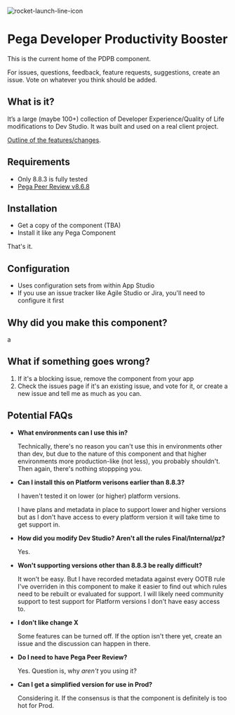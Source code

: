 ![rocket-launch-line-icon](https://github.com/sammich/PegaDeveloperProductivityBooster/assets/1682127/39f93eb8-25c1-4f2e-a525-d7b090dfb198)

# Pega Developer Productivity Booster

This is the current home of the PDPB component.

For issues, questions, feedback, feature requests, suggestions, create an issue. Vote on whatever you think should be added.

## What is it?

It’s a large (maybe 100+) collection of Developer Experience/Quality of Life modifications to Dev Studio. It was built and used on a real client project.

[Outline of the features/changes](feature-outline.md).

## Requirements

- Only 8.8.3 is fully tested
- [Pega Peer Review v8.6.8](https://community.pega.com/marketplace/components/peer-review-component)

## Installation

- Get a copy of the component (TBA)
- Install it like any Pega Component

That's it.

## Configuration

- Uses configuration sets from within App Studio
- If you use an issue tracker like Agile Studio or Jira, you'll need to configure it first

## Why did you make this component?

a

## What if something goes wrong?

1. If it's a blocking issue, remove the component from your app
2. Check the issues page if it's an existing issue, and vote for it, or create a new issue and tell me as much as you can.

## Potential FAQs

- **What environments can I use this in?**

  Technically, there's no reason you can't use this in environments other than dev, but due to the nature of this component
  and that higher environments more production-like (not less), you probably shouldn't. Then again, there's nothing stoppping
  you.

- **Can I install this on Platform verisons earlier than 8.8.3?**

  I haven't tested it on lower (or higher) platform versions.

  I have plans and metadata in place to support lower and higher versions but as I don't have access to every platform version
  it will take time to get support in.

- **How did you modify Dev Studio? Aren't all the rules Final/Internal/pz?**

  Yes.

- **Won't supporting versions other than 8.8.3 be really difficult?**

  It won't be easy. But I have recorded metadata against every OOTB rule I've overriden in this component to make it easier to
  find out which rules need to be rebuilt or evaluated for support. I will likely need community support to test support for
  Platform versions I don't have easy access to.

- **I don't like change X**

  Some features can be turned off. If the option isn't there yet, create an issue and the discussion can happen in there.

- **Do I need to have Pega Peer Review?**

  Yes. Question is, why *aren't* you using it?

- **Can I get a simplified version for use in Prod?**

  Considering it. If the consensus is that the component is definitely is too hot for Prod.
